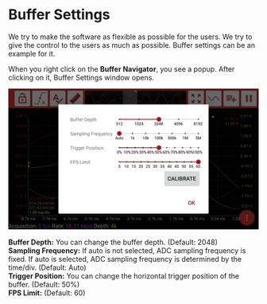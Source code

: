 # Buffer Settings

We try to make the software as flexible as possible for the users. We try to give the control to the users as much as possible. Buffer settings can be an example for it.

When you right click on the **Buffer Navigator**, you see a popup. After clicking on it, Buffer Settings window opens.

![](../../../../.gitbook/assets/59595638_2192599357461898_8108876079931850752_n.jpg)

**Buffer Depth:** You can change the buffer depth. \(Default: 2048\)  
**Sampling Frequency:** If auto is not selected, ADC sampling frequency is fixed. If auto is selected, ADC sampling frequency is determined by the time/div. \(Default: Auto\)  
**Trigger Position:** You can change the horizontal trigger position of the buffer. \(Default: 50%\)  
**FPS Limit:** \(Default: 60\)

